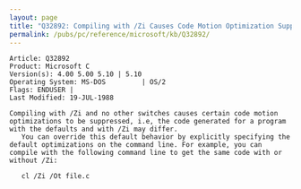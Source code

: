 ```yaml
---
layout: page
title: "Q32892: Compiling with /Zi Causes Code Motion Optimization Suppression"
permalink: /pubs/pc/reference/microsoft/kb/Q32892/
---
```


	Article: Q32892
	Product: Microsoft C
	Version(s): 4.00 5.00 5.10 | 5.10
	Operating System: MS-DOS         | OS/2
	Flags: ENDUSER |
	Last Modified: 19-JUL-1988
	
	Compiling with /Zi and no other switches causes certain code motion
	optimizations to be suppressed, i.e, the code generated for a program
	with the defaults and with /Zi may differ.
	   You can override this default behavior by explicitly specifying the
	default optimizations on the command line. For example, you can
	compile with the following command line to get the same code with or
	without /Zi:
	
	   cl /Zi /Ot file.c
